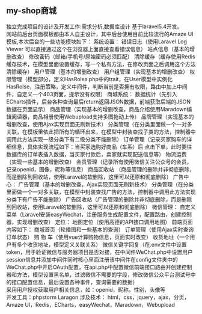 ## my-shop商城
独立完成项目的设计及开发工作:需求分析,数据库设计
基于laravel5.4开发。  
网站前后台页面模板都由本人自主设计，其中后台使用目前比较流行的Amaze UI模板,本次后台的一些功能模块如下： 
系统设置：
错误日志（使用Laravel Log Viewer 可以直接通过这个在浏览器上面直接查看错误信息）
站点信息（基本的增删改查）
修改密码（邮箱/手机号/原始密码必须匹配）
清除缓存（缓存使用Redis缓存技术，在模型里面设置缓存，写一个私有方法，在修改页面之后调用这个方法清除缓存）
用户管理（基本的增删改查）
用户组管理（实现基本的增删改查）
权限管理（模型部分，定义HasRoles.php中的trait，在User模型中实例化HasRolse，注册策略，定义中间件，判断当前是否拥有权限，路由中加上中间件，自定义一个403页面，提示没有权限）
商城系统：
	数据统计（先引入ECharts插件，后台各种查询最后return返回JSON数据，前端获取后端的JSON数据在页面显示）
商品管理（实现基本的增删改查，商品介绍使用Maradown编辑阅读器，商品相册使用Webupload支持多图拖动上传）
品牌管理（实现基本的增删改查，使用Ajax实现页面无刷新技术）
分类管理（在分类里面做一个一对多关联，在模板里依此把所有的循环出来，在模型中封装查找子类的方法，控制器中调用此方法实现一级分类下有二级分类不能删除）
订单管理（记录买家购车的详细信息，具体实现流程如下：当买家选购好商品（车系）后 点击下单，此时要往数据库的订单表插入数据，当买家付款后，卖家就实现配送信息等）
物流运费（实现一些基本的增删改查）
会员管理（记录所有使用微信关注公众号的会员，记录openid，图像，昵称等信息）
商品回收站  （商品管理的删除并非彻底删除，而是删除到回收站，使用Laravel的软删除，这里可以还原和彻底删除）
广告中心：
广告管理（基本的增删改查，Ajax实现页面无刷新技术）
分类管理（在分类里面做一个一对多关联，在模型中封装查找广告的方法，控制器中调用此方法实现分类下有广告不能删除）
广告回收站（广告管理的删除并非彻底删除，而是删除到回收站，使用Laravel的软删除，这里可以还原和彻底删除）
微信管理：
	自定义菜单（Laravel安装easyWechat，注册服务生成配置文件，配置路由，创建控制器，实现增删改查）
定位：
	地图定位（使用高德的API接口调用地图）
前端页面内容如下：
商城首页（轮播图和一些基本的查询）
订单管理（使用Ajax实时查询订单状态）
购 物 车（使用vue计算购物信息，页面实时改变）
收货地址（一个用户有多个收货地址，模型定义关联关系）
微信关键字回复（在.env文件中设置token，用于验证微信与服务器项目是否对接，在中间件WeChat.php中设置用户session信息并添加中间件同时核心里面注册该中间件在config文件夹中的WeChat.php中开启OAuth配置，在api.php中配置微信前端接口路由并创建控制器和方法，模型设置黑名单，过滤微信不需要的字段，修改微信公众平台测试号中的接口配置信息，最后设置各种事件，查询需要的数据）  
采用用户授权获取用户相关信息，如：openid，昵称，性别，头像等  
开发工具：phpstorm  Laragon
涉及技术： html，css，jquery，ajax，分页，Amaze UI，Redis，ECharts，easyWechat，Maradown，Webupload
